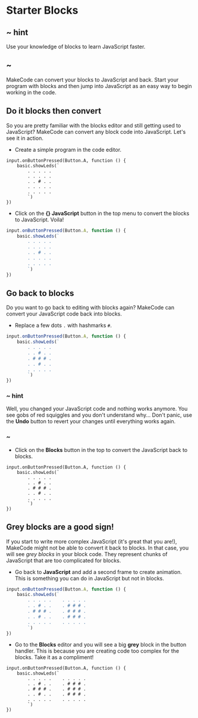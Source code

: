 # Starter Blocks

## ~ hint

Use your knowledge of blocks to learn JavaScript faster.

## ~

MakeCode can convert your blocks to JavaScript and back. Start your program with blocks and then jump into JavaScript as an easy way to begin working in the code.

## Do it blocks then convert

So you are pretty familiar with the blocks editor and still getting used to JavaScript? MakeCode can convert any block code into JavaScript. Let's see it in action.

* Create a simple program in the code editor.

```blocks
input.onButtonPressed(Button.A, function () {
    basic.showLeds(`
        . . . . .
        . . . . .
        . . # . .
        . . . . .
        . . . . .
        `)
})
```

* Click on the **{} JavaScript** button in the top menu to convert the blocks to JavaScript. Voila!

```typescript
input.onButtonPressed(Button.A, function () {
    basic.showLeds(`
        . . . . .
        . . . . .
        . . # . .
        . . . . .
        . . . . .
        `)
})
```

## Go back to blocks

Do you want to go back to editing with blocks again? MakeCode can convert your JavaScript code back into blocks.

* Replace a few dots `.` with hashmarks `#`.

```typescript
input.onButtonPressed(Button.A, function () {
    basic.showLeds(`
        . . . . .
        . . # . .
        . # # # .
        . . # . .
        . . . . .
        `)
})
```

### ~ hint

Well, you changed your JavaScript code and nothing works anymore. You see gobs of red squiggles and you don't understand why... Don't panic, use the **Undo** button to revert your changes until everything works again.

### ~

* Click on the **Blocks** button in the top to convert the JavaScript back to blocks.

```blocks
input.onButtonPressed(Button.A, function () {
    basic.showLeds(`
        . . . . .
        . . # . .
        . # # # .
        . . # . .
        . . . . .
        `)
})
```

## Grey blocks are a good sign!

If you start to write more complex JavaScript (it's great that you are!), MakeCode might not be able to convert it back to blocks. In that case, you will see _grey blocks_ in your block code. They represent chunks of JavaScript that are too complicated for blocks.
 
* Go back to **JavaScript** and add a second frame to create animation. This is something you can do in JavaScript but not in blocks.

```typescript
input.onButtonPressed(Button.A, function () {
    basic.showLeds(`
        . . . . .    . . . . . 
        . . # . .    . # # # .
        . # # # .    . # # # .
        . . # . .    . # # # .
        . . . . .    . . . . .
        `)
})
```

* Go to the **Blocks** editor and you will see a big **grey** block in the button handler. This is because you are creating code too complex for the blocks. Take it as a compliment!

```blocks
input.onButtonPressed(Button.A, function () {
    basic.showLeds(`
        . . . . .    . . . . . 
        . . # . .    . # # # .
        . # # # .    . # # # .
        . . # . .    . # # # .
        . . . . .    . . . . .
        `)
})
```

